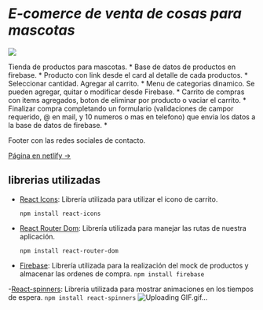 


# _E-comerce de venta de cosas para mascotas_

![](https://res.cloudinary.com/dgb1r2nnn/image/upload/v1664926227/productos/2021-07-01_s2nriu.jpg)


Tienda de productos para mascotas. 
*
Base de datos de productos en firebase.
*
Producto con link desde el card al detalle de cada productos. 
*
Seleccionar cantidad. Agregar al carrito. 
*
Menu de categorias dinamico. Se pueden agregar, quitar o modificar desde Firebase.
*
Carrito de compras con items agregados, boton de eliminar por producto o vaciar el carrito. 
*
Finalizar compra completando un formulario (validaciones de campor requerido, @ en mail, y 10 numeros o mas en telefono) que envia los datos a la base de datos de firebase. 
*

Footer con las redes sociales de contacto. 

[Página en netlify ->](https://mobilem-curso-react.vercel.app/)


## librerias utilizadas

- [React Icons](https://react-icons.github.io/react-icons/):  Librería utilizada para utilizar el icono de carrito.


  `npm install react-icons`
- [React Router Dom](https://reactrouter.com/en/main): Librería utilizada para manejar las rutas de nuestra aplicación.


  `npm install react-router-dom`
- [Firebase](https://firebase.google.com/): Librería utilizada para la realización del mock de productos y almacenar las ordenes de compra. 
  `npm install firebase`

-[React-spinners](https://www.npmjs.com/package/react-spinners): Libreria utilizada para mostrar
animaciones en los tiempos de espera.
`npm install react-spinners`
![Uploading GIF.gif…]()

